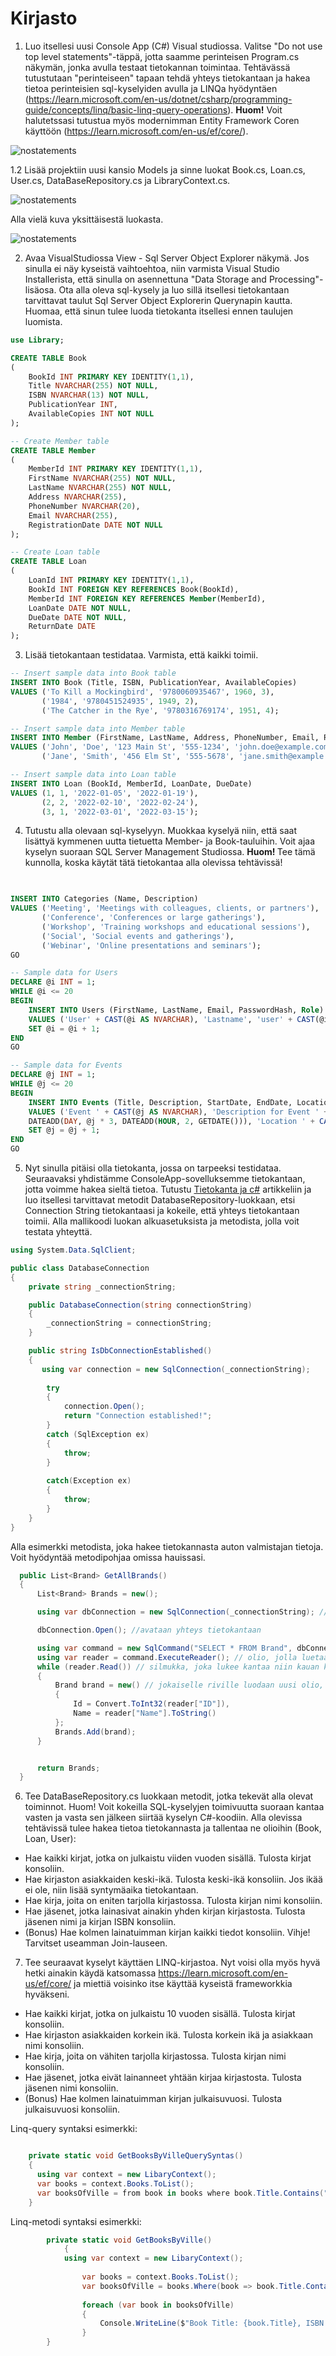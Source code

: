 # Kirjasto 

1. Luo itsellesi uusi Console App (C#) Visual studiossa. Valitse "Do not use top level statements"-täppä, jotta saamme perinteisen Program.cs näkymän, jonka avulla testaat tietokannan toimintaa. Tehtävässä tutustutaan "perinteiseen" tapaan tehdä yhteys tietokantaan ja hakea tietoa perinteisien sql-kyselyiden avulla ja LINQa hyödyntäen (https://learn.microsoft.com/en-us/dotnet/csharp/programming-guide/concepts/linq/basic-linq-query-operations). <b>Huom!</b> Voit halutetssasi tutustua myös modernimman Entity Framework Coren käyttöön (https://learn.microsoft.com/en-us/ef/core/).
   
   
  ![nostatements](Kuvat/Donotusetoplvlstatements.PNG)
  
  1.2 Lisää projektiin uusi kansio Models ja sinne luokat Book.cs, Loan.cs, User.cs, DataBaseRepository.cs ja LibraryContext.cs.
    
  ![nostatements](Kuvat/projektinrakenne.PNG)   
  
  Alla vielä kuva yksittäisestä luokasta.

  ![nostatements](Kuvat/esimluokka.PNG)   
   
 
2. Avaa VisualStudiossa View - Sql Server Object Explorer näkymä. Jos sinulla ei näy kyseistä vaihtoehtoa, niin varmista Visual Studio Installerista, että sinulla on asennettuna "Data Storage and Processing"-lisäosa. Ota alla oleva sql-kysely ja luo sillä itsellesi tietokantaan tarvittavat taulut Sql Server Object Explorerin Querynapin kautta. Huomaa, että sinun tulee luoda tietokanta itsellesi ennen taulujen luomista.

```sql
use Library;

CREATE TABLE Book
(
    BookId INT PRIMARY KEY IDENTITY(1,1),
    Title NVARCHAR(255) NOT NULL,
    ISBN NVARCHAR(13) NOT NULL,
    PublicationYear INT,
    AvailableCopies INT NOT NULL
);

-- Create Member table
CREATE TABLE Member
(
    MemberId INT PRIMARY KEY IDENTITY(1,1),
    FirstName NVARCHAR(255) NOT NULL,
    LastName NVARCHAR(255) NOT NULL,
    Address NVARCHAR(255),
    PhoneNumber NVARCHAR(20),
    Email NVARCHAR(255),
    RegistrationDate DATE NOT NULL
);

-- Create Loan table
CREATE TABLE Loan
(
    LoanId INT PRIMARY KEY IDENTITY(1,1),
    BookId INT FOREIGN KEY REFERENCES Book(BookId),
    MemberId INT FOREIGN KEY REFERENCES Member(MemberId),
    LoanDate DATE NOT NULL,
    DueDate DATE NOT NULL,
    ReturnDate DATE
);
```

3. Lisää tietokantaan testidataa. Varmista, että kaikki toimii.  
```sql
-- Insert sample data into Book table  
INSERT INTO Book (Title, ISBN, PublicationYear, AvailableCopies)
VALUES ('To Kill a Mockingbird', '9780060935467', 1960, 3),
       ('1984', '9780451524935', 1949, 2),
       ('The Catcher in the Rye', '9780316769174', 1951, 4);

-- Insert sample data into Member table  
INSERT INTO Member (FirstName, LastName, Address, PhoneNumber, Email, RegistrationDate)
VALUES ('John', 'Doe', '123 Main St', '555-1234', 'john.doe@example.com', '2020-01-01'),
       ('Jane', 'Smith', '456 Elm St', '555-5678', 'jane.smith@example.com', '2021-05-15');

-- Insert sample data into Loan table  
INSERT INTO Loan (BookId, MemberId, LoanDate, DueDate)
VALUES (1, 1, '2022-01-05', '2022-01-19'),
       (2, 2, '2022-02-10', '2022-02-24'),
       (3, 1, '2022-03-01', '2022-03-15');
```

4. Tutustu alla olevaan sql-kyselyyn. Muokkaa kyselyä niin, että saat lisättyä kymmenen uutta tietuetta Member- ja Book-tauluihin. Voit ajaa kyselyn suoraan SQL Server Management Studiossa. <b> Huom! </b> Tee tämä kunnolla, koska käytät tätä tietokantaa alla olevissa tehtävissä!  
    
```sql

    
INSERT INTO Categories (Name, Description)
VALUES ('Meeting', 'Meetings with colleagues, clients, or partners'),
       ('Conference', 'Conferences or large gatherings'),
       ('Workshop', 'Training workshops and educational sessions'),
       ('Social', 'Social events and gatherings'),
       ('Webinar', 'Online presentations and seminars');
GO

-- Sample data for Users
DECLARE @i INT = 1;
WHILE @i <= 20
BEGIN
    INSERT INTO Users (FirstName, LastName, Email, PasswordHash, Role)
    VALUES ('User' + CAST(@i AS NVARCHAR), 'Lastname', 'user' + CAST(@i AS NVARCHAR) + '@example.com', 'hashedpassword' + CAST(@i AS NVARCHAR), 'User');
    SET @i = @i + 1;
END
GO

-- Sample data for Events
DECLARE @j INT = 1;
WHILE @j <= 20
BEGIN
    INSERT INTO Events (Title, Description, StartDate, EndDate, Location, CategoryId, CreatedBy)
    VALUES ('Event ' + CAST(@j AS NVARCHAR), 'Description for Event ' + CAST(@j AS NVARCHAR), DATEADD(DAY, @j * 3, GETDATE()),
    DATEADD(DAY, @j * 3, DATEADD(HOUR, 2, GETDATE())), 'Location ' + CAST(@j AS NVARCHAR), 1 + (@j % 5), 1 + (@j % 20));
    SET @j = @j + 1;
END
GO
```


5. Nyt sinulla pitäisi olla tietokanta, jossa on tarpeeksi testidataa. Seuraavaksi yhdistämme ConsoleApp-sovelluksemme tietokantaan, jotta voimme hakea sieltä tietoa. Tutustu [Tietokanta ja c#](https://www.codeproject.com/Articles/4416/Beginners-guide-to-accessing-SQL-Server-through-C) artikkeliin ja luo itsellesi tarvittavat metodit DatabaseRepository-luokkaan, etsi Connection String tietokantaasi ja kokeile, että yhteys tietokantaan toimii. Alla mallikoodi luokan alkuasetuksista ja metodista, jolla voit testata yhteyttä.

```c#
using System.Data.SqlClient;

public class DatabaseConnection
{
    private string _connectionString;

    public DatabaseConnection(string connectionString)
    {
        _connectionString = connectionString;
    }

    public string IsDbConnectionEstablished()
    {
       using var connection = new SqlConnection(_connectionString);
        
        try
        {
            connection.Open();
            return "Connection established!";
        }
        catch (SqlException ex)
        {
            throw;
        }
        
        catch(Exception ex)
        {
            throw;
        }
    }
}

```

Alla esimerkki metodista, joka hakee tietokannasta auton valmistajan tietoja. Voit hyödyntää metodipohjaa omissa hauissasi.

```c#
  public List<Brand> GetAllBrands()
  {
      List<Brand> Brands = new();

      using var dbConnection = new SqlConnection(_connectionString); // uusi tapa käyttää using-ominaisuutta. Tämä huolehtii yhteyden sulkemisesta.

      dbConnection.Open(); //avataan yhteys tietokantaan

      using var command = new SqlCommand("SELECT * FROM Brand", dbConnection); // kysely ja tietokannan osoite
      using var reader = command.ExecuteReader(); // olio, jolla luetaan tietoja kannasta
      while (reader.Read()) // silmukka, joka lukee kantaa niin kauan kuin siellä on rivejä, joital lukea
      {
          Brand brand = new() // jokaiselle riville luodaan uusi olio, johon tiedot tallennetaan
          {
              Id = Convert.ToInt32(reader["ID"]),
              Name = reader["Name"].ToString()
          };
          Brands.Add(brand);
      }


      return Brands;
  }

```

6. Tee DataBaseRepository.cs luokkaan metodit, jotka tekevät alla olevat toiminnot. Huom! Voit kokeilla SQL-kyselyjen toimivuutta suoraan kantaa vasten ja vasta sen jälkeen siirtää kyselyn C#-koodiin. Alla olevissa tehtävissä tulee hakea tietoa tietokannasta ja tallentaa ne olioihin (Book, Loan, User):
- Hae kaikki kirjat, jotka on julkaistu viiden vuoden sisällä. Tulosta kirjat konsoliin.
- Hae kirjaston asiakkaiden keski-ikä. Tulosta keski-ikä konsoliin. Jos ikää ei ole, niin lisää syntymäaika tietokantaan.
- Hae kirja, joita on eniten tarjolla kirjastossa. Tulosta kirjan nimi konsoliin.
- Hae jäsenet, jotka lainasivat ainakin yhden kirjan kirjastosta. Tulosta jäsenen nimi ja kirjan ISBN konsoliin.
- (Bonus) Hae kolmen lainatuimman kirjan kaikki tiedot konsoliin. Vihje! Tarvitset useamman Join-lauseen.

7. Tee seuraavat kyselyt käyttäen LINQ-kirjastoa. Nyt voisi olla myös hyvä hetki ainakin käydä katsomassa https://learn.microsoft.com/en-us/ef/core/ ja miettiä voisinko itse käyttää kyseistä frameworkkia hyväkseni.
       
- Hae kaikki kirjat, jotka on julkaistu 10 vuoden sisällä. Tulosta kirjat konsoliin.
- Hae kirjaston asiakkaiden korkein ikä. Tulosta korkein ikä ja asiakkaan nimi konsoliin.
- Hae kirja, joita on vähiten tarjolla kirjastossa. Tulosta kirjan nimi konsoliin.
- Hae jäsenet, jotka eivät lainanneet yhtään kirjaa kirjastosta. Tulosta jäsenen nimi konsoliin.
- (Bonus) Hae kolmen lainatuimman kirjan julkaisuvuosi. Tulosta julkaisuvuosi konsoliin.
   
    
Linq-query syntaksi esimerkki:

```c#  

    private static void GetBooksByVilleQuerySyntas()
    {
      using var context = new LibaryContext();
      var books = context.Books.ToList();
      var booksOfVille = from book in books where book.Title.Contains("Ville") select book;
    }
```
Linq-metodi syntaksi esimerkki:   

```c#
        private static void GetBooksByVille()
            {
            using var context = new LibaryContext();
    
                var books = context.Books.ToList();
                var booksOfVille = books.Where(book => book.Title.Contains("Ville")).ToList(); //method syntax
    
                foreach (var book in booksOfVille)
                {
                    Console.WriteLine($"Book Title: {book.Title}, ISBN: {book.ISBN}, Publication Year: {book.PublicationYear}");
                }
        }
```


